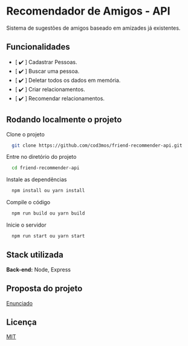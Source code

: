 
# Recomendador de Amigos - API

Sistema de sugestões de amigos baseado em amizades já existentes.


## Funcionalidades

- [ ✔️ ] Cadastrar Pessoas.
- [ ✔️ ] Buscar uma pessoa.
- [ ✔️ ] Deletar todos os dados em memória.
- [ ✔️ ] Criar relacionamentos.
- [ ✔️ ] Recomendar relacionamentos.


## Rodando localmente o projeto

Clone o projeto

```bash
  git clone https://github.com/cod3mos/friend-recommender-api.git
```

Entre no diretório do projeto

```bash
  cd friend-recommender-api
```

Instale as dependências

```bash
  npm install ou yarn install
```

Compile o código

```bash
  npm run build ou yarn build
```

Inicie o servidor

```bash
  npm run start ou yarn start
```


## Stack utilizada

**Back-end:** Node, Express


## Proposta do projeto

[Enunciado](documents/recomendador-de-amigos-enunciado.pdf)


## Licença

[MIT](https://choosealicense.com/licenses/mit/)

